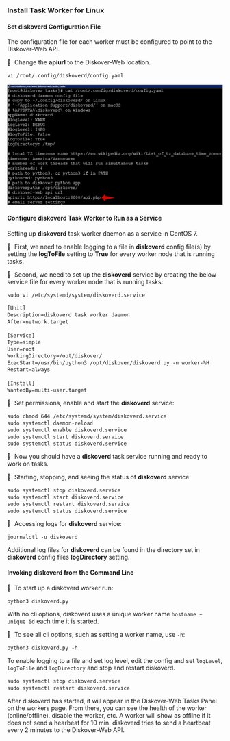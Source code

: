 ### Install Task Worker for Linux

#### Set diskoverd Configuration File

The configuration file for each worker must be configured to point to the Diskover-Web API. 

🔴 &nbsp;Change the **apiurl** to the Diskover-Web location.
```
vi /root/.config/diskoverd/config.yaml
```

![Image: Set diskoverd Configuration File](images/image_task_worker_deamon_setup_diskoverd_config_file.png)

#### Configure diskoverd Task Worker to Run as a Service

Setting up **diskoverd** task worker daemon as a service in CentOS 7.

🔴 &nbsp;First, we need to enable logging to a file in **diskoverd** config file(s) by setting the **logToFile** setting to **True** for every worker node that is running tasks.

🔴 &nbsp;Second, we need to set up the **diskoverd** service by creating the below service file for every worker node that is running tasks:
```
sudo vi /etc/systemd/system/diskoverd.service
```

```
[Unit]
Description=diskoverd task worker daemon
After=network.target

[Service]
Type=simple
User=root
WorkingDirectory=/opt/diskover/
ExecStart=/usr/bin/python3 /opt/diskover/diskoverd.py -n worker-%H
Restart=always

[Install]
WantedBy=multi-user.target
```

🔴 &nbsp;Set permissions, enable and start the **diskoverd** service:
```
sudo chmod 644 /etc/systemd/system/diskoverd.service
sudo systemctl daemon-reload
sudo systemctl enable diskoverd.service
sudo systemctl start diskoverd.service
sudo systemctl status diskoverd.service
```

🔴 &nbsp;Now you should have a **diskoverd** task service running and ready to work on tasks.

🔴 &nbsp;Starting, stopping, and seeing the status of **diskoverd** service:
```
sudo systemctl stop diskoverd.service
sudo systemctl start diskoverd.service
sudo systemctl restart diskoverd.service
sudo systemctl status diskoverd.service
```

🔴 &nbsp;Accessing logs for **diskoverd** service:
```
journalctl -u diskoverd
```

Additional log files for **diskoverd** can be found in the directory set in **diskoverd** config files **logDirectory** setting.

#### Invoking diskoverd from the Command Line

🔴 &nbsp;To start up a diskoverd worker run:
```
python3 diskoverd.py
```

With no cli options, diskoverd uses a unique worker name `hostname + unique id` each time it is started.

🔴 &nbsp;To see all cli options, such as setting a worker name, use `-h`:
```
python3 diskoverd.py -h
```

To enable logging to a file and set log level, edit the config and set `logLevel`, `logToFile` and `logDirectory` and stop and restart diskoverd.

```
sudo systemctl stop diskoverd.service
sudo systemctl restart diskoverd.service
```

After diskoverd has started, it will appear in the Diskover-Web Tasks Panel on the workers page. From there, you can see the health of the worker (online/offline), disable the worker, etc. A worker will show as offline if it does not send a hearbeat for 10 min. diskoverd tries to send a heartbeat every 2 minutes to the Diskover-Web API.
